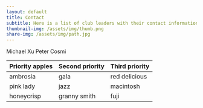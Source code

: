 ```yaml
---
layout: default
title: Contact
subtitle: Here is a list of club leaders with their contact information.  
thumbnail-img: /assets/img/thumb.png
share-img: /assets/img/path.jpg
---
```


Michael Xu
Peter Cosmi

| Priority apples | Second priority | Third priority |
|-------|--------|---------|
| ambrosia | gala | red delicious |
| pink lady | jazz | macintosh |
| honeycrisp | granny smith | fuji |

